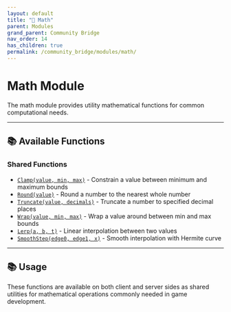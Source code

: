 ```yaml
---
layout: default
title: "🧮 Math"
parent: Modules
grand_parent: Community Bridge
nav_order: 14
has_children: true
permalink: /community_bridge/modules/math/
---
```


# Math Module

The math module provides utility mathematical functions for common computational needs.

---

## 📚 Available Functions

### Shared Functions
- [`Clamp(value, min, max)`](shared.md#clamp) - Constrain a value between minimum and maximum bounds
- [`Round(value)`](shared.md#round) - Round a number to the nearest whole number
- [`Truncate(value, decimals)`](shared.md#truncate) - Truncate a number to specified decimal places
- [`Wrap(value, min, max)`](shared.md#wrap) - Wrap a value around between min and max bounds
- [`Lerp(a, b, t)`](shared.md#lerp) - Linear interpolation between two values
- [`SmoothStep(edge0, edge1, x)`](shared.md#smoothstep) - Smooth interpolation with Hermite curve

---

## 📚 Usage

These functions are available on both client and server sides as shared utilities for mathematical operations commonly needed in game development.
